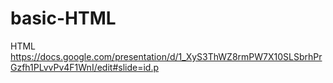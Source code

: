 # basic-HTML
HTML
https://docs.google.com/presentation/d/1_XyS3ThWZ8rmPW7X10SLSbrhPrGzfh1PLvvPv4F1WnI/edit#slide=id.p
